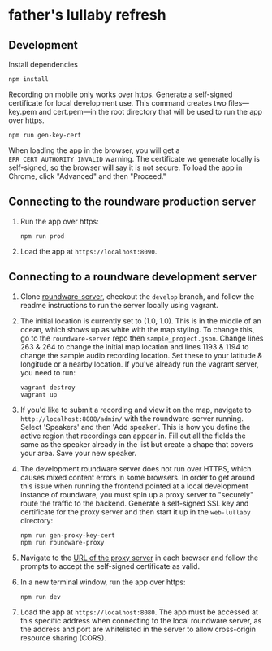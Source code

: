 # father's lullaby refresh

## Development
Install dependencies
```
npm install
```

Recording on mobile only works over https. Generate a self-signed certificate for local development use. 
This command creates two files—key.pem and cert.pem—in the root directory that will be used to run the app over https. 
```
npm run gen-key-cert
```

When loading the app in the browser, you will get a `ERR_CERT_AUTHORITY_INVALID` warning. The certificate we generate locally is self-signed, so the browser will say it is not secure. To load the app in Chrome, click "Advanced" and then "Proceed."

## Connecting to the roundware production server
1. Run the app over https:

    ```
    npm run prod
    ```

2. Load the app at `https://localhost:8090`.


## Connecting to a roundware development server

1. Clone [roundware-server](https://github.com/roundware/roundware-server), checkout the `develop` branch, and follow the 
readme instructions to run the server locally using vagrant.

2. The initial location is currently set to (1.0, 1.0). This is in the middle of an ocean, which shows up as white with the map styling. To change this, go to the `roundware-server` repo then `sample_project.json`. Change lines 263 & 264 to change the initial map location and lines 1193 & 1194 to change the sample audio recording location. Set these to your latitude & longitude or a nearby location. If you've already run the vagrant server, you need to run:

    ```
    vagrant destroy
    vagrant up
    ```
3. If you'd like to submit a recording and view it on the map, navigate to `http://localhost:8888/admin/` with the roundware-server running. Select 'Speakers' and then 'Add speaker'. This is how you define the active region that recordings can appear in. Fill out all the fields the same as the speaker already in the list but create a shape that covers your area. Save your new speaker.

4. The development roundware server does not run over HTTPS, which causes mixed content errors in some browsers. In order to get around this issue when running the frontend pointed at a local development instance of roundware, you must spin up a proxy server to "securely" route the traffic to the backend. Generate a self-signed SSL key and certificate for the proxy server and then start it up in the `web-lullaby` directory:
  
   ```
   npm run gen-proxy-key-cert
   npm run roundware-proxy
   ```

5. Navigate to the [URL of the proxy server](https://localhost:1234) in each browser and follow the prompts to accept the self-signed certificate as valid.

6. In a new terminal window, run the app over https:

   ```
   npm run dev
   ```
 
7. Load the app at `https://localhost:8080`. The app must be accessed at this specific address when connecting to the local
roundware server, as the address and port are whitelisted in the server to allow cross-origin resource sharing (CORS). 
